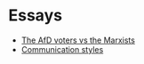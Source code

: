 # Essays

- [The AfD voters vs the Marxists](./afd_vs_marxists/afd_vs_marxists.md)
- [Communication styles](./communication_styles/communication_styles.md)